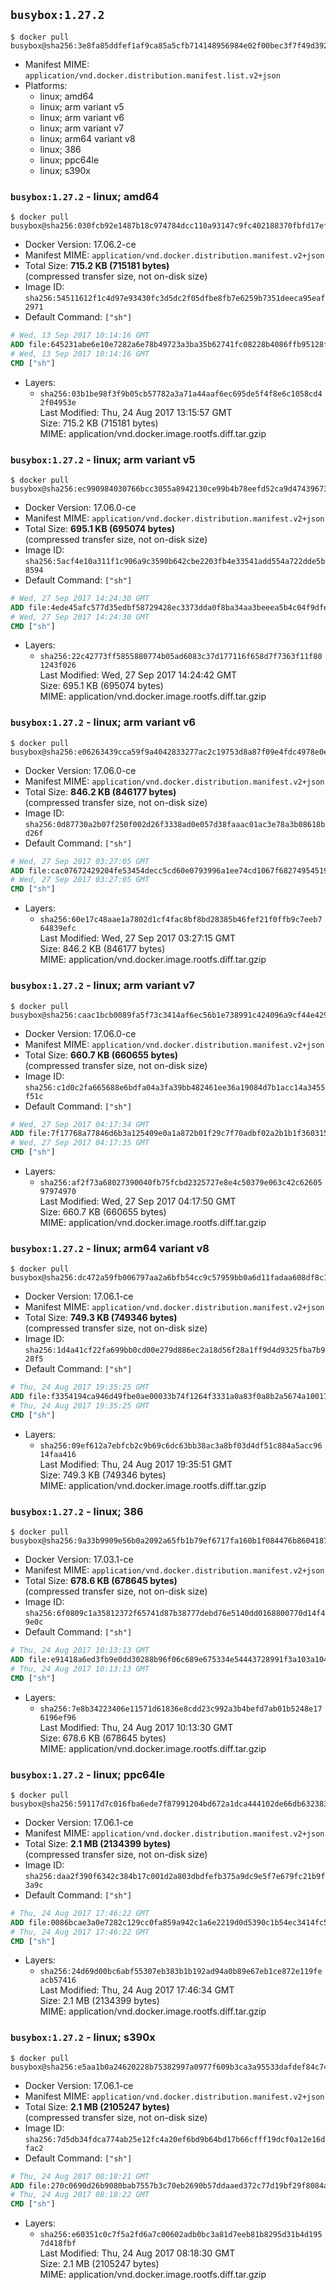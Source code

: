 ## `busybox:1.27.2`

```console
$ docker pull busybox@sha256:3e8fa85ddfef1af9ca85a5cfb714148956984e02f00bec3f7f49d3925a91e0e7
```

-	Manifest MIME: `application/vnd.docker.distribution.manifest.list.v2+json`
-	Platforms:
	-	linux; amd64
	-	linux; arm variant v5
	-	linux; arm variant v6
	-	linux; arm variant v7
	-	linux; arm64 variant v8
	-	linux; 386
	-	linux; ppc64le
	-	linux; s390x

### `busybox:1.27.2` - linux; amd64

```console
$ docker pull busybox@sha256:030fcb92e1487b18c974784dcc110a93147c9fc402188370fbfd17efabffc6af
```

-	Docker Version: 17.06.2-ce
-	Manifest MIME: `application/vnd.docker.distribution.manifest.v2+json`
-	Total Size: **715.2 KB (715181 bytes)**  
	(compressed transfer size, not on-disk size)
-	Image ID: `sha256:54511612f1c4d97e93430fc3d5dc2f05dfbe8fb7e6259b7351deeca95eaf2971`
-	Default Command: `["sh"]`

```dockerfile
# Wed, 13 Sep 2017 10:14:16 GMT
ADD file:645231abe6e10e7282a6e78b49723a3ba35b62741fc08228b4086ffb95128f98 in / 
# Wed, 13 Sep 2017 10:14:16 GMT
CMD ["sh"]
```

-	Layers:
	-	`sha256:03b1be98f3f9b05cb57782a3a71a44aaf6ec695de5f4f8e6c1058cd42f04953e`  
		Last Modified: Thu, 24 Aug 2017 13:15:57 GMT  
		Size: 715.2 KB (715181 bytes)  
		MIME: application/vnd.docker.image.rootfs.diff.tar.gzip

### `busybox:1.27.2` - linux; arm variant v5

```console
$ docker pull busybox@sha256:ec990984030766bcc3055a8942130ce99b4b78eefd52ca9d47439673c0df80db
```

-	Docker Version: 17.06.0-ce
-	Manifest MIME: `application/vnd.docker.distribution.manifest.v2+json`
-	Total Size: **695.1 KB (695074 bytes)**  
	(compressed transfer size, not on-disk size)
-	Image ID: `sha256:5acf4e10a311f1c906a9c3590b642cbe2203fb4e33541add554a722dde5b8594`
-	Default Command: `["sh"]`

```dockerfile
# Wed, 27 Sep 2017 14:24:30 GMT
ADD file:4ede45afc577d35edbf58729428ec3373dda0f8ba34aa3beeea5b4c04f9dfe62 in / 
# Wed, 27 Sep 2017 14:24:30 GMT
CMD ["sh"]
```

-	Layers:
	-	`sha256:22c42773ff5855880774b05ad6083c37d177116f658d7f7363f11f801243f026`  
		Last Modified: Wed, 27 Sep 2017 14:24:42 GMT  
		Size: 695.1 KB (695074 bytes)  
		MIME: application/vnd.docker.image.rootfs.diff.tar.gzip

### `busybox:1.27.2` - linux; arm variant v6

```console
$ docker pull busybox@sha256:e06263439cca59f9a4042833277ac2c19753d8a87f09e4fdc4978e0e9b244331
```

-	Docker Version: 17.06.0-ce
-	Manifest MIME: `application/vnd.docker.distribution.manifest.v2+json`
-	Total Size: **846.2 KB (846177 bytes)**  
	(compressed transfer size, not on-disk size)
-	Image ID: `sha256:0d87730a2b07f250f002d26f3338ad0e057d38faaac01ac3e78a3b08618bd26f`
-	Default Command: `["sh"]`

```dockerfile
# Wed, 27 Sep 2017 03:27:05 GMT
ADD file:cac07672429204fe53454decc5cd60e0793996a1ee74cd1067f6827495451926 in / 
# Wed, 27 Sep 2017 03:27:05 GMT
CMD ["sh"]
```

-	Layers:
	-	`sha256:60e17c48aae1a7802d1cf4fac8bf8bd28385b46fef21f0ffb9c7eeb764839efc`  
		Last Modified: Wed, 27 Sep 2017 03:27:15 GMT  
		Size: 846.2 KB (846177 bytes)  
		MIME: application/vnd.docker.image.rootfs.diff.tar.gzip

### `busybox:1.27.2` - linux; arm variant v7

```console
$ docker pull busybox@sha256:caac1bcb0089fa5f73c3414af6ec56b1e738991c424096a9cf44e4291f6ae2ab
```

-	Docker Version: 17.06.0-ce
-	Manifest MIME: `application/vnd.docker.distribution.manifest.v2+json`
-	Total Size: **660.7 KB (660655 bytes)**  
	(compressed transfer size, not on-disk size)
-	Image ID: `sha256:c1d0c2fa665688e6bdfa04a3fa39bb482461ee36a19084d7b1acc14a3455f51c`
-	Default Command: `["sh"]`

```dockerfile
# Wed, 27 Sep 2017 04:17:34 GMT
ADD file:7f17768a77846d6b3a125409e0a1a872b01f29c7f70adbf02a2b1b1f360315ed in / 
# Wed, 27 Sep 2017 04:17:35 GMT
CMD ["sh"]
```

-	Layers:
	-	`sha256:af2f73a68027390040fb75fcbd2325727e8e4c50379e063c42c6260597974970`  
		Last Modified: Wed, 27 Sep 2017 04:17:50 GMT  
		Size: 660.7 KB (660655 bytes)  
		MIME: application/vnd.docker.image.rootfs.diff.tar.gzip

### `busybox:1.27.2` - linux; arm64 variant v8

```console
$ docker pull busybox@sha256:dc472a59fb006797aa2a6bfb54cc9c57959bb0a6d11fadaa608df8c16dea39cf
```

-	Docker Version: 17.06.1-ce
-	Manifest MIME: `application/vnd.docker.distribution.manifest.v2+json`
-	Total Size: **749.3 KB (749346 bytes)**  
	(compressed transfer size, not on-disk size)
-	Image ID: `sha256:1d4a41cf22fa699bb0cd00e279d886ec2a18d56f28a1ff9d4d9325fba7b928f5`
-	Default Command: `["sh"]`

```dockerfile
# Thu, 24 Aug 2017 19:35:25 GMT
ADD file:f3354194ca946d49fbe0ae00033b74f1264f3331a0a83f0a8b2a5674a1001704 in / 
# Thu, 24 Aug 2017 19:35:25 GMT
CMD ["sh"]
```

-	Layers:
	-	`sha256:09ef612a7ebfcb2c9b69c6dc63bb38ac3a8bf03d4df51c884a5acc9614faa416`  
		Last Modified: Thu, 24 Aug 2017 19:35:51 GMT  
		Size: 749.3 KB (749346 bytes)  
		MIME: application/vnd.docker.image.rootfs.diff.tar.gzip

### `busybox:1.27.2` - linux; 386

```console
$ docker pull busybox@sha256:9a33b9909e56b0a2092a65fb1b79ef6717fa160b1f084476b860418780e8d53b
```

-	Docker Version: 17.03.1-ce
-	Manifest MIME: `application/vnd.docker.distribution.manifest.v2+json`
-	Total Size: **678.6 KB (678645 bytes)**  
	(compressed transfer size, not on-disk size)
-	Image ID: `sha256:6f0809c1a35812372f65741d87b38777debd76e5140dd0168800770d14f49e0c`
-	Default Command: `["sh"]`

```dockerfile
# Thu, 24 Aug 2017 10:13:13 GMT
ADD file:e91418a6ed3fb9e0dd30288b96f06c689e675334e54443728991f3a103a10445 in / 
# Thu, 24 Aug 2017 10:13:13 GMT
CMD ["sh"]
```

-	Layers:
	-	`sha256:7e8b34223406e11571d61836e8cdd23c992a3b4befd7ab01b5248e176196ef96`  
		Last Modified: Thu, 24 Aug 2017 10:13:30 GMT  
		Size: 678.6 KB (678645 bytes)  
		MIME: application/vnd.docker.image.rootfs.diff.tar.gzip

### `busybox:1.27.2` - linux; ppc64le

```console
$ docker pull busybox@sha256:59117d7c016fba6ede7f87991204bd672a1dca444102de66db632383507ed90b
```

-	Docker Version: 17.06.1-ce
-	Manifest MIME: `application/vnd.docker.distribution.manifest.v2+json`
-	Total Size: **2.1 MB (2134399 bytes)**  
	(compressed transfer size, not on-disk size)
-	Image ID: `sha256:daa2f390f6342c384b17c001d2a803dbdfefb375a9dc9e5f7e679fc21b9f3a9c`
-	Default Command: `["sh"]`

```dockerfile
# Thu, 24 Aug 2017 17:46:22 GMT
ADD file:0086bcae3a0e7282c129cc0fa859a942c1a6e2219d0d5390c1b54ec3414fc54d in / 
# Thu, 24 Aug 2017 17:46:22 GMT
CMD ["sh"]
```

-	Layers:
	-	`sha256:24d69d00bc6abf55307eb383b1b192ad94a0b89e67eb1ce872e119feacb57416`  
		Last Modified: Thu, 24 Aug 2017 17:46:34 GMT  
		Size: 2.1 MB (2134399 bytes)  
		MIME: application/vnd.docker.image.rootfs.diff.tar.gzip

### `busybox:1.27.2` - linux; s390x

```console
$ docker pull busybox@sha256:e5aa1b0a24620228b75382997a0977f609b3ca3a95533dafdef84c74cc8df642
```

-	Docker Version: 17.06.1-ce
-	Manifest MIME: `application/vnd.docker.distribution.manifest.v2+json`
-	Total Size: **2.1 MB (2105247 bytes)**  
	(compressed transfer size, not on-disk size)
-	Image ID: `sha256:7d5db34fdca774ab25e12fc4a20ef6bd9b64bd17b66cfff19dcf0a12e16dfac2`
-	Default Command: `["sh"]`

```dockerfile
# Thu, 24 Aug 2017 08:18:21 GMT
ADD file:270c0690d26b9080bab7557b3c70eb2690b57ddaaed372c77d19bf29f8084a7b in / 
# Thu, 24 Aug 2017 08:18:22 GMT
CMD ["sh"]
```

-	Layers:
	-	`sha256:e60351c0c7f5a2fd6a7c00602adb0bc3a81d7eeb81b8295d31b4d1957d418fbf`  
		Last Modified: Thu, 24 Aug 2017 08:18:30 GMT  
		Size: 2.1 MB (2105247 bytes)  
		MIME: application/vnd.docker.image.rootfs.diff.tar.gzip
